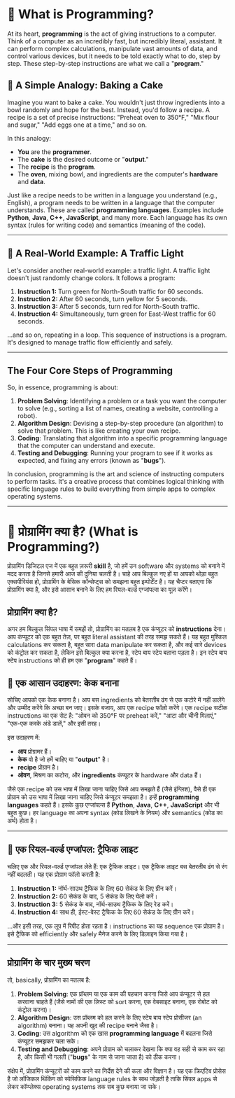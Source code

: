 # 🤖 What is Programming?

At its heart, **programming** is the act of giving instructions to a computer. Think of a computer as an incredibly fast, but incredibly literal, assistant. It can perform complex calculations, manipulate vast amounts of data, and control various devices, but it needs to be told exactly what to do, step by step. These step-by-step instructions are what we call a "**program**."

## 🍰 A Simple Analogy: Baking a Cake

Imagine you want to bake a cake. You wouldn't just throw ingredients into a bowl randomly and hope for the best. Instead, you'd follow a recipe. A recipe is a set of precise instructions: "Preheat oven to 350°F," "Mix flour and sugar," "Add eggs one at a time," and so on.

In this analogy:

- **You** are the **programmer**.
- The **cake** is the desired outcome or "**output**."
- The **recipe** is the **program**.
- The **oven**, mixing bowl, and ingredients are the computer's **hardware** and **data**.

Just like a recipe needs to be written in a language you understand (e.g., English), a program needs to be written in a language that the computer understands. These are called **programming languages**. Examples include **Python**, **Java**, **C++**, **JavaScript**, and many more. Each language has its own syntax (rules for writing code) and semantics (meaning of the code).

---

## 🚦 A Real-World Example: A Traffic Light

Let's consider another real-world example: a traffic light. A traffic light doesn't just randomly change colors. It follows a program:

1.  **Instruction 1:** Turn green for North-South traffic for 60 seconds.
2.  **Instruction 2:** After 60 seconds, turn yellow for 5 seconds.
3.  **Instruction 3:** After 5 seconds, turn red for North-South traffic.
4.  **Instruction 4:** Simultaneously, turn green for East-West traffic for 60 seconds.

...and so on, repeating in a loop. This sequence of instructions is a program. It's designed to manage traffic flow efficiently and safely.

---

## The Four Core Steps of Programming

So, in essence, programming is about:

1.  **Problem Solving**: Identifying a problem or a task you want the computer to solve (e.g., sorting a list of names, creating a website, controlling a robot).
2.  **Algorithm Design**: Devising a step-by-step procedure (an algorithm) to solve that problem. This is like creating your own recipe.
3.  **Coding**: Translating that algorithm into a specific programming language that the computer can understand and execute.
4.  **Testing and Debugging**: Running your program to see if it works as expected, and fixing any errors (known as "**bugs**").

In conclusion, programming is the art and science of instructing computers to perform tasks. It's a creative process that combines logical thinking with specific language rules to build everything from simple apps to complex operating systems.

---

# 🤖 प्रोग्रामिंग क्या है? (What is Programming?)

प्रोग्रामिंग डिजिटल एज में एक बहुत ज़रूरी **skill** है, जो हमें उन software और systems को बनाने में मदद करता है जिनसे हमारी आज की दुनिया चलती है। चाहे आप बिल्कुल नए हों या आपको थोड़ा बहुत एक्सपीरियंस हो, प्रोग्रामिंग के बेसिक कॉन्सेप्ट्स को समझना बहुत इम्पोर्टेंट है। यह चैप्टर बताएगा कि प्रोग्रामिंग क्या है, और इसे आसान बनाने के लिए हम रियल-वर्ल्ड एग्जांपल्स का यूज़ करेंगे।

## प्रोग्रामिंग क्या है?

अगर हम बिल्कुल सिंपल भाषा में समझें तो, प्रोग्रामिंग का मतलब है एक कंप्यूटर को **instructions** देना। आप कंप्यूटर को एक बहुत तेज़, पर बहुत literal assistant की तरह समझ सकते हैं। यह बहुत मुश्किल calculations कर सकता है, बहुत सारा data manipulate कर सकता है, और कई सारे devices को कंट्रोल कर सकता है, लेकिन इसे बिल्कुल क्या करना है, स्टेप बाय स्टेप बताना पड़ता है। इन स्टेप बाय स्टेप instructions को ही हम एक "**program**" कहते हैं।

## 🍰 एक आसान उदाहरण: केक बनाना

सोचिए आपको एक केक बनाना है। आप बस ingredients को बेतरतीब ढंग से एक कटोरे में नहीं डालेंगे और उम्मीद करेंगे कि अच्छा बन जाए। इसके बजाय, आप एक recipe फॉलो करेंगे। एक recipe सटीक instructions का एक सेट है: "ओवन को 350°F पर preheat करें," "आटा और चीनी मिलाएं," "एक-एक करके अंडे डालें," और इसी तरह।

इस उदाहरण में:

- **आप** प्रोग्रामर हैं।
- **केक** वो है जो हमें चाहिए या "**output**" है।
- **recipe** प्रोग्राम है।
- **ओवन**, मिश्रण का कटोरा, और **ingredients** कंप्यूटर के hardware और data हैं।

जैसे एक recipe को उस भाषा में लिखा जाना चाहिए जिसे आप समझते हैं (जैसे इंग्लिश), वैसे ही एक प्रोग्राम को उस भाषा में लिखा जाना चाहिए जिसे कंप्यूटर समझता है। इन्हें **programming languages** कहते हैं। इसके कुछ एग्जांपल्स हैं **Python**, **Java**, **C++**, **JavaScript** और भी बहुत कुछ। हर language का अपना syntax (कोड लिखने के नियम) और semantics (कोड का अर्थ) होता है।

---

## 🚦 एक रियल-वर्ल्ड एग्जांपल: ट्रैफिक लाइट

चलिए एक और रियल-वर्ल्ड एग्जांपल लेते हैं: एक ट्रैफिक लाइट। एक ट्रैफिक लाइट बस बेतरतीब ढंग से रंग नहीं बदलती। यह एक प्रोग्राम फॉलो करती है:

1.  **Instruction 1:** नॉर्थ-साउथ ट्रैफिक के लिए 60 सेकंड के लिए ग्रीन करें।
2.  **Instruction 2:** 60 सेकंड के बाद, 5 सेकंड के लिए येलो करें।
3.  **Instruction 3:** 5 सेकंड के बाद, नॉर्थ-साउथ ट्रैफिक के लिए रेड करें।
4.  **Instruction 4:** साथ ही, ईस्ट-वेस्ट ट्रैफिक के लिए 60 सेकंड के लिए ग्रीन करें।

...और इसी तरह, एक लूप में रिपीट होता रहता है। instructions का यह sequence एक प्रोग्राम है। इसे ट्रैफिक को efficiently और safely मैनेज करने के लिए डिज़ाइन किया गया है।

---

## प्रोग्रामिंग के चार मुख्य चरण

तो, basically, प्रोग्रामिंग का मतलब है:

1.  **Problem Solving**: एक प्रॉब्लम या एक काम की पहचान करना जिसे आप कंप्यूटर से हल करवाना चाहते हैं (जैसे नामों की एक लिस्ट को sort करना, एक वेबसाइट बनाना, एक रोबोट को कंट्रोल करना)।
2.  **Algorithm Design**: उस प्रॉब्लम को हल करने के लिए स्टेप बाय स्टेप प्रोसीजर (an algorithm) बनाना। यह अपनी खुद की recipe बनाने जैसा है।
3.  **Coding**: उस algorithm को एक खास **programming language** में बदलना जिसे कंप्यूटर समझकर चला सके।
4.  **Testing and Debugging**: अपने प्रोग्राम को चलाकर देखना कि क्या वह सही से काम कर रहा है, और किसी भी गलती ("**bugs**" के नाम से जाना जाता है) को ठीक करना।

संक्षेप में, प्रोग्रामिंग कंप्यूटरों को काम करने का निर्देश देने की कला और विज्ञान है। यह एक क्रिएटिव प्रोसेस है जो लॉजिकल थिंकिंग को स्पेसिफिक language rules के साथ जोड़ती है ताकि सिंपल apps से लेकर कॉम्प्लेक्स operating systems तक सब कुछ बनाया जा सके।
